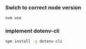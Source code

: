 ### Swich to correct node version

```bash
nvm use
```

### implement dotenv-cli

```bash
npm install -g dotenv-cli
```
